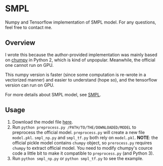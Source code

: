 # SMPL
Numpy and Tensorflow implementation of SMPL model. For any questions, feel free to contact me.

## Overview

I wrote this because the author-provided implementation was mainly based on [chumpy](https://github.com/mattloper/chumpy) in Python 2, which is kind of unpopular. Meanwhile, the official one cannot run on GPU.

This numpy version is faster (since some computation is re-wrote in a vectorized manner) and easier to understand (hope so), and the tensorflow version can run on GPU.

For more details about SMPL model, see [SMPL](http://smpl.is.tue.mpg.de/).

## Usage

1. Download the model file [here](http://smpl.is.tue.mpg.de/downloads).
2. Run `python preprocess.py /PATH/TO/THE/DOWNLOADED/MODEL` to preprocess the official model. `preprocess.py` will create a new file `model.pkl`. `smpl_np.py` and `smpl_tf.py` both rely on `model.pkl`. **NOTE**: the official pickle model contains `chumpy` object, so `prerocess.py` requires `chumpy` to extract official model. You need to modify chumpy's cource code a little bit to make it compatible to `preprocess.py` (and Python 3).
3. Run `python smpl_np.py` or `python smpl_tf.py` to see the example.
